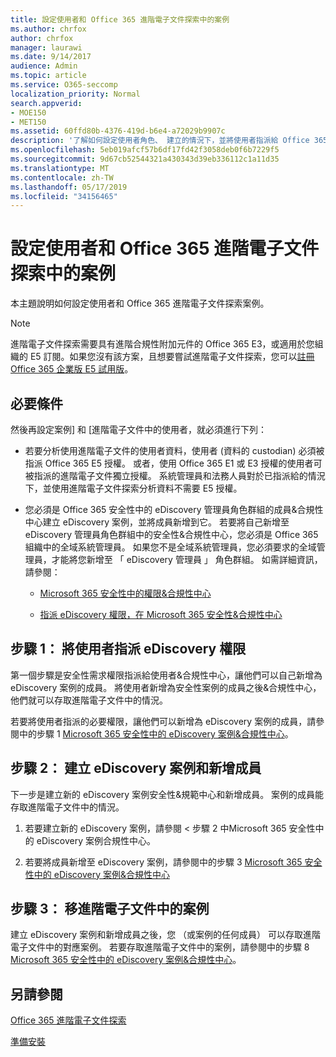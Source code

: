 ```yaml
---
title: 設定使用者和 Office 365 進階電子文件探索中的案例
ms.author: chrfox
author: chrfox
manager: laurawi
ms.date: 9/14/2017
audience: Admin
ms.topic: article
ms.service: O365-seccomp
localization_priority: Normal
search.appverid:
- MOE150
- MET150
ms.assetid: 60ffd80b-4376-419d-b6e4-a72029b9907c
description: '了解如何設定使用者角色、 建立的情況下，並將使用者指派給 Office 365 進階電子文件探索中的案例。  '
ms.openlocfilehash: 5eb019afcf57b6df17fd42f3058deb0f6b7229f5
ms.sourcegitcommit: 9d67cb52544321a430343d39eb336112c1a11d35
ms.translationtype: MT
ms.contentlocale: zh-TW
ms.lasthandoff: 05/17/2019
ms.locfileid: "34156465"
---
```

# <a name="set-up-users-and-cases-in-office-365-advanced-ediscovery"></a>設定使用者和 Office 365 進階電子文件探索中的案例

本主題說明如何設定使用者和 Office 365 進階電子文件探索案例。
  
> [!NOTE]
> 進階電子文件探索需要具有進階合規性附加元件的 Office 365 E3，或適用於您組織的 E5 訂閱。如果您沒有該方案，且想要嘗試進階電子文件探索，您可以[註冊 Office 365 企業版 E5 試用版](https://go.microsoft.com/fwlink/p/?LinkID=698279)。 
  
## <a name="prerequisites"></a>必要條件

然後再設定案例] 和 [進階電子文件中的使用者，就必須進行下列：
  
- 若要分析使用進階電子文件的使用者資料，使用者 (資料的 custodian) 必須被指派 Office 365 E5 授權。 或者，使用 Office 365 E1 或 E3 授權的使用者可被指派的進階電子文件獨立授權。 系統管理員和法務人員對於已指派給的情況下，並使用進階電子文件探索分析資料不需要 E5 授權。 
    
- 您必須是 Office 365 安全性中的 eDiscovery 管理員角色群組的成員&amp;合規性中心建立 eDiscovery 案例，並將成員新增到它。 若要將自己新增至 eDiscovery 管理員角色群組中的安全性&amp;合規性中心，您必須是 Office 365 組織中的全域系統管理員。 如果您不是全域系統管理員，您必須要求的全域管理員，才能將您新增至 「 eDiscovery 管理員 」 角色群組。 如需詳細資訊，請參閱：
    
  - [Microsoft 365 安全性中的權限&amp;合規性中心](permissions-in-the-security-and-compliance-center.md)
    
  - [指派 eDiscovery 權限，在 Microsoft 365 安全性&amp;合規性中心](assign-ediscovery-permissions.md)
    
## <a name="step-1-assign-users-ediscovery-permissions"></a>步驟 1： 將使用者指派 eDiscovery 權限

第一個步驟是安全性需求權限指派給使用者&amp;合規性中心，讓他們可以自己新增為 eDiscovery 案例的成員。 將使用者新增為安全性案例的成員之後&amp;合規性中心，他們就可以存取進階電子文件中的情況。
  
若要將使用者指派的必要權限，讓他們可以新增為 eDiscovery 案例的成員，請參閱中的步驟 1 [Microsoft 365 安全性中的 eDiscovery 案例&amp;合規性中心](ediscovery-cases.md#step-1-assign-ediscovery-permissions-to-potential-case-members)。
  
## <a name="step-2-create-an-ediscovery-case-and-add-members"></a>步驟 2： 建立 eDiscovery 案例和新增成員

下一步是建立新的 eDiscovery 案例安全性&amp;規範中心和新增成員。 案例的成員能存取進階電子文件中的情況。
  
1. 若要建立新的 eDiscovery 案例，請參閱 < 步驟 2 中<b0>Microsoft 365 安全性中的 eDiscovery 案例<b1></b1>合規性中心</b0>。
    
2. 若要將成員新增至 eDiscovery 案例，請參閱中的步驟 3 [Microsoft 365 安全性中的 eDiscovery 案例&amp;合規性中心](ediscovery-cases.md#step-3-add-members-to-a-case)
    
## <a name="step-3-go-a-case-in-advanced-ediscovery"></a>步驟 3： 移進階電子文件中的案例

建立 eDiscovery 案例和新增成員之後，您 （或案例的任何成員） 可以存取進階電子文件中的對應案例。 若要存取進階電子文件中的案例，請參閱中的步驟 8 [Microsoft 365 安全性中的 eDiscovery 案例&amp;合規性中心](ediscovery-cases.md#step-8-go-to-the-case-in-advanced-ediscovery)。
  
## <a name="see-also"></a>另請參閱

[Office 365 進階電子文件探索](office-365-advanced-ediscovery.md)
  
[準備安裝](prepare-data-for-advanced-ediscovery.md)
 